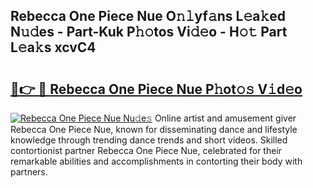 ## Rebecca One Piece Nue O𝚗𝚕yf𝚊ns L𝚎a𝚔ed N𝚞𝚍es - Part-Kuk P𝚑𝚘tos Vi𝚍𝚎o - H𝚘𝚝 Part L𝚎a𝚔s xcvC4

# <h2><a href="http://kf1fug.oniu.top/?m=Rebecca+One+Piece+Nue">🔗👉 🔴 Rebecca One Piece Nue P𝚑ot𝚘𝚜 V𝚒d𝚎o</a></h2>

[![Rebecca One Piece Nue Nu𝚍e𝚜](https://i.imgur.com/0qMVB7G.gif)](http://kf1fug.oniu.top/?m=Rebecca+One+Piece+Nue)
Online artist and amusement giver Rebecca One Piece Nue, known for disseminating dance and lifestyle knowledge through trending dance trends and short videos. Skilled contortionist partner Rebecca One Piece Nue, celebrated for their remarkable abilities and accomplishments in contorting their body with partners.  
